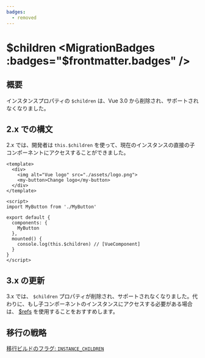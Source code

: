 ```yaml
---
badges:
  - removed
---
```


# $children <MigrationBadges :badges="$frontmatter.badges" />

## 概要

インスタンスプロパティの `$children` は、Vue 3.0 から削除され、サポートされなくなりました。

## 2.x での構文

2.x では、開発者は `this.$children` を使って、現在のインスタンスの直接の子コンポーネントにアクセスすることができました。

```vue
<template>
  <div>
    <img alt="Vue logo" src="./assets/logo.png">
    <my-button>Change logo</my-button>
  </div>
</template>

<script>
import MyButton from './MyButton'

export default {
  components: {
    MyButton
  },
  mounted() {
    console.log(this.$children) // [VueComponent]
  }
}
</script>
```

## 3.x の更新

3.x では、 `$children` プロパティが削除され、サポートされなくなりました。代わりに、もし子コンポーネントのインスタンスにアクセスする必要がある場合は、 [$refs](/guide/component-template-refs.html#template-refs) を使用することをおすすめします。

## 移行の戦略

[移行ビルドのフラグ: `INSTANCE_CHILDREN`](migration-build.html#compat-の設定)
